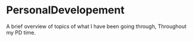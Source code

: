 # PersonalDevelopement
A brief overview of topics of what I have been going through, Throughout my PD time.
